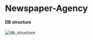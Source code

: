 # Newspaper-Agency

#### DB structure
![db_structure](https://github.com/user-attachments/assets/8607f608-ad2f-42d7-a5ee-1f35c4160bad)
